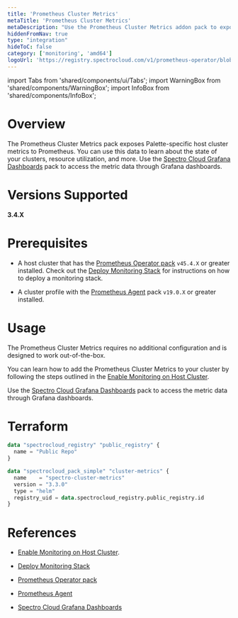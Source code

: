 ```yaml
---
title: 'Prometheus Cluster Metrics'
metaTitle: 'Prometheus Cluster Metrics'
metaDescription: "Use the Prometheus Cluster Metrics addon pack to expose Palette resource metrics"
hiddenFromNav: true
type: "integration"
hideToC: false
category: ['monitoring', 'amd64']
logoUrl: 'https://registry.spectrocloud.com/v1/prometheus-operator/blobs/sha256:64589616d7f667e5f1d7e3c9a39e32c676e03518a318924e123738693e104ce0?type=image/png'
---
```


import Tabs from 'shared/components/ui/Tabs';
import WarningBox from 'shared/components/WarningBox';
import InfoBox from 'shared/components/InfoBox';

# Overview

The Prometheus Cluster Metrics pack exposes Palette-specific host cluster metrics to Prometheus. You can use this data to learn about the state of your clusters, resource utilization, and more. Use the [Spectro Cloud Grafana Dashboards](/integrations/grafana-spectrocloud-dashboards) pack to access the metric data through Grafana dashboards.


# Versions Supported

**3.4.X**


# Prerequisites

* A host cluster that has the [Prometheus Operator pack](/integrations/prometheus-operator) `v45.4.X` or greater installed. Check out the [Deploy Monitoring Stack](/clusters/cluster-management/monitoring/deploy-monitor-stack) for instructions on how to deploy a monitoring stack.


* A cluster profile with the [Prometheus Agent](/integrations/prometheus-agent) pack `v19.0.X` or greater installed.

# Usage

The Prometheus Cluster Metrics requires no additional configuration and is designed to work out-of-the-box. 

You can learn how to add the Prometheus Cluster Metrics to your cluster by following the steps outlined in the [Enable Monitoring on Host Cluster](/clusters/cluster-management/monitoring/deploy-agent/).

Use the [Spectro Cloud Grafana Dashboards](/integrations/grafana-spectrocloud-dashboards) pack to access the metric data through Grafana dashboards. 

# Terraform

```terraform
data "spectrocloud_registry" "public_registry" {
  name = "Public Repo"
}

data "spectrocloud_pack_simple" "cluster-metrics" {
  name    = "spectro-cluster-metrics"
  version = "3.3.0"
  type = "helm"
  registry_uid = data.spectrocloud_registry.public_registry.id
}
```

# References

- [Enable Monitoring on Host Cluster](/clusters/cluster-management/monitoring/deploy-agent/).


- [Deploy Monitoring Stack](/clusters/cluster-management/monitoring/deploy-monitor-stack)


- [Prometheus Operator pack](/integrations/prometheus-operator)


- [Prometheus Agent](/integrations/prometheus-agent)


- [Spectro Cloud Grafana Dashboards](/integrations/grafana-spectrocloud-dashboards)